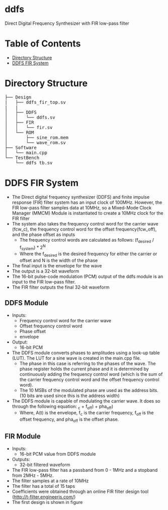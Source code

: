 # ddfs
Direct Digital Frequency Synthesizer with FIR low-pass filter

Table of Contents
=================

* [Directory Structure](#directory-structure)
* [DDFS FIR System](#ddfs-fir-system)
      
# Directory Structure
<pre>
├── Design
|   ├── ddfs_fir_top.sv
|   |
│   ├── DDFS
│   │   └── ddfs.sv
│   ├── FIR
│   │   └── fir.sv
│   └── ROM
│       ├── sine_rom.mem
│       └── wave_rom.sv
├── Software
│   └── main.cpp
└── TestBench
    └── ddfs_tb.sv
</pre>

# DDFS FIR System
- The Direct digital frequency synthesizer (DDFS) and finite impulse response (FIR) filter system has an input clock of 100MHz. However, the FIR low-pass filter samples data at 10MHz, so a Mixed-Mode Clock Manager (MMCM) Module is instantiated to create a 10MHz clock for the FIR filter
- The system also takes the frequency control word for the carrier wave (fcw_c), the frequency control word for the offset frequency(fcw_off), and the phase offset as inputs
  - The frequency control words are calculated as follows: (f<sub>desired</sub> / f<sub>system</sub>) * 2<sup>N</sup>
  - Where the f<sub>desired</sub> is the desired frequency for either the carrier or offset and N is the width of the phase 
- The final input is the envelope for the wave
- The output is a 32-bit waveform
- The 16-bit pulse-code modulation (PCM) output of the ddfs module is an input to the FIR low-pass filter.
- The FIR filter outputs the final 32-bit waveform

## DDFS Module
- Inputs:
  - Frequency control word for the carrier wave
  - Offset frequency control word
  - Phase offset
  - envelope
- Output:
  - 16-bit PCM
- The DDFS module converts phases to amplitudes using a look-up table (LUT). The LUT for a sine wave is created in the main.cpp file.
  - The phase in this case is referring to the phases of the wave. The phase register holds the current phase and it is determined by continuously adding the frequency control word (which is the sum of the carrier frequency control word and the offset frequency control word). 
  - The 10 MSBs of the modulated phase are used as the address bits. (10 bits are used since this is the address width)
- The DDFS module is capable of modulating the carrier wave. It does so through the following equation: <math> A(t) * sin(2π(f<sub>c</sub> + f<sub>off</sub>) + pha<sub>off</sub>) </math>
  - Where, A(t) is the envelope, f<sub>c</sub> is the carrier frequency, f<sub>off</sub> is the offset frequency, and pha<sub>off</sub> is the offset phase.
 
## FIR Module
- Inputs:
  - 16-bit PCM value from DDFS module
- Outputs:
  - 32-bit filtered waveform
- The FIR low-pass filter has a passband from 0 - 1MHz and a stopband from 2MHz - 5MHz. 
- The filter samples at a rate of 10MHz
- The filter has a total of 15 taps
- Coefficients were obtained through an online FIR filter design tool (http://t-filter.engineerjs.com/)
- The first design is shown in figure

